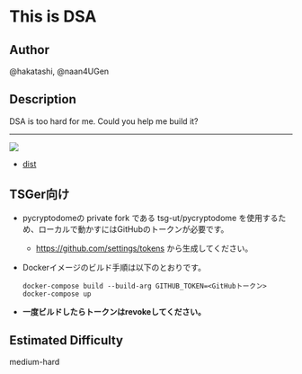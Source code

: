 # This is DSA

## Author

@hakatashi, @naan4UGen

## Description

DSA is too hard for me. Could you help me build it?

---

![](https://i.imgur.com/Ew9RAvy.png)

* [dist](dist)

## TSGer向け

* pycryptodomeの private fork である tsg-ut/pycryptodome を使用するため、ローカルで動かすにはGitHubのトークンが必要です。
  * https://github.com/settings/tokens から生成してください。
* Dockerイメージのビルド手順は以下のとおりです。

  ```
  docker-compose build --build-arg GITHUB_TOKEN=<GitHubトークン>
  docker-compose up
  ```

* **一度ビルドしたらトークンはrevokeしてください。**

## Estimated Difficulty

medium-hard
